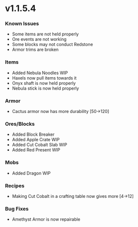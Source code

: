 # v1.1.5.4

### Known Issues

* Some items are not held properly
* Ore events are not working
* Some blocks may not conduct Redstone
* Armor trims are broken

### **Items**

* Added Nebula Noodles WIP
* Haxels now pull items towards it
* Onyx shaft is now held properly
* Nebula stick is now held properly

### **Armor**

* Cactus armor now has more durability \[50->120]

### **Ores/Blocks**

* Added Block Breaker
* Added Apple Crate WIP
* Added Cut Cobalt Slab WIP
* Added Red Present WIP

### **Mobs**

* Added Dragon WIP

### **Recipes**

* Making Cut Cobalt in a crafting table now gives more \[4->12]

### **Bug Fixes**

* Amethyst Armor is now repairable
